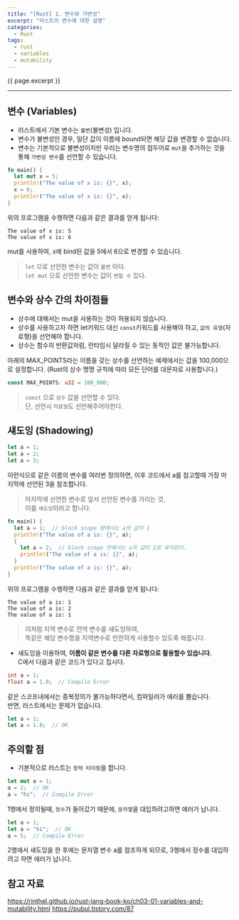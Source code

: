 ```yaml
---
title: "[Rust] 1. 변수와 가변성"
excerpt: "러스트의 변수에 대한 설명"
categories:
  - Rust
tags:
  - rust
  - variables
  - mutability
---
```

{{ page.excerpt }}
* * *

## 변수 (Variables)
- 러스트에서 기본 변수는 `불변`(불변성) 입니다.
- 변수가 불변성인 경우, 일단 값이 이름에 bound되면 해당 값을 변경할 수 없습니다.
- 변수는 기본적으로 불변성이지만 우리는 변수명의 접두어로 `mut`을 추가하는 것을 통해 `가변성 변수`를 선언할 수 있습니다.
```rust
fn main() {
  let mut x = 5;
  println!("The value of x is: {}", x);
  x = 6;
  println!("The value of x is: {}", x);
}
```
위의 프로그램을 수행하면 다음과 같은 결과를 얻게 됩니다:
```
The value of x is: 5
The value of x is: 6
```
mut를 사용하여, x에 bind된 값을 5에서 6으로 변경할 수 있습니다.

> `let` 으로 선언한 변수는 값이 `불변` 이다.  
`let mut` 으로 선언한 변수는 값이 `변할 수` 있다.

## 변수와 상수 간의 차이점들
- 상수에 대해서는 mut을 사용하는 것이 허용되지 않습니다.
- 상수를 사용하고자 하면 let키워드 대신 `const`키워드를 사용해야 하고, `값의 유형`(자료형)을 선언해야 합니다.
- 상수는 함수의 반환값처럼, 런타임시 달라질 수 있는 동적인 값은 불가능합니다.

아래의 MAX_POINTS라는 이름을 갖는 상수를 선언하는 예제에서는 값을 100,000으로 설정합니다. (Rust의 상수 명명 규칙에 따라 모든 단어를 대문자로 사용합니다.)
```rust
const MAX_POINTS: u32 = 100_000;
```

> `const` 으로 `상수` 값을 선언할 수 있다.  
단, 선언시 `자료형`도 선언해주어야한다.

## 섀도잉 (Shadowing)
```rust
let a = 1;
let a = 2;
let a = 3;
```
이런식으로 같은 이름의 변수를 여러번 정의하면, 이후 코드에서 a를 참고할때 가장 마지막에 선언된 3을 참조합니다.
> 마지막에 선언한 변수로 앞서 선언된 변수를 가리는 것,  
이를 `섀도잉`이라고 합니다.

```rust
fn main() {
  let a = 1;  // block scope 밖에서는 a의 값이 1
  println!("The value of a is: {}", a);
  {
    let a = 2;  // block scope 안에서는 a의 값이 2로 유지된다.
    println!("The value of a is: {}", a);
  }
  println!("The value of a is: {}", a);
}
```
위의 프로그램을 수행하면 다음과 같은 결과를 얻게 됩니다:
```
The value of a is: 1
The value of a is: 2
The value of a is: 1
```
> 이처럼 지역 변수로 전역 변수를 섀도잉하여,  
똑같은 해당 변수명을 지역변수로 안전하게 사용할수 있도록 해줍니다.

- 섀도잉을 이용하여, **이름이 같은 변수를 다른 자료형으로 활용할수 있습니다.**  
C에서 다음과 같은 코드가 있다고 칩시다.
```c
int a = 1;
float a = 1.0;  // Compile Error
```
같은 스코프내에서는 중복정의가 불가능하다면서, 컴파일러가 에러를 뿜습니다.  
반면, 러스트에서는 문제가 없습니다.
```rust
let a = 1;
let a = 1.0;  // OK
```

## 주의할 점
- 기본적으로 러스트는 `정적 타이핑`을 합니다.
```rust
let mut a = 1;
a = 2;  // OK
a = "hi";  // Compile Error
```
1행에서 정의될때, `정수`가 들어갔기 때문에, `문자열`을 대입하려고하면 에러가 납니다.
```rust
let a = 1;
let a = "hi";  // OK
a = 5;  // Compile Error
```
2행에서 섀도잉을 한 후에는 문자열 변수 a를 참조하게 되므로, 3행에서 정수를 대입하려고 하면 에러가 납니다.

## 참고 자료
<https://rinthel.github.io/rust-lang-book-ko/ch03-01-variables-and-mutability.html>
<https://pubul.tistory.com/87>
